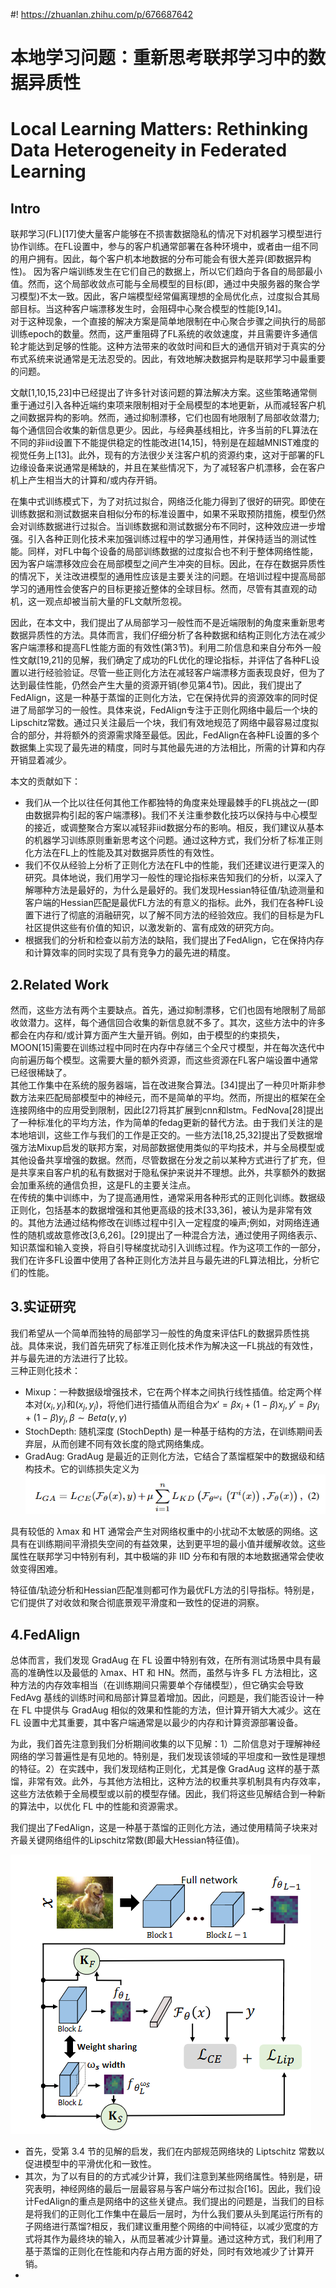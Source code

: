 #! https://zhuanlan.zhihu.com/p/676687642
# 本地学习问题：重新思考联邦学习中的数据异质性
# Local Learning Matters: Rethinking Data Heterogeneity in Federated Learning   
## Intro
联邦学习(FL)[17]使大量客户能够在不损害数据隐私的情况下对机器学习模型进行协作训练。在FL设置中，参与的客户机通常部署在各种环境中，或者由一组不同的用户拥有。因此，每个客户机本地数据的分布可能会有很大差异(即数据异构性)。 因为客户端训练发生在它们自己的数据上，所以它们趋向于各自的局部最小值。然而，这个局部收敛点可能与全局模型的目标(即，通过中央服务器的聚合学习模型)不太一致。因此，客户端模型经常偏离理想的全局优化点，过度拟合其局部目标。当这种客户端漂移发生时，会阻碍中心聚合模型的性能[9,14]。  
对于这种现象，一个直接的解决方案是简单地限制在中心聚合步骤之间执行的局部训练epoch的数量。然而，这严重阻碍了FL系统的收敛速度，并且需要许多通信轮才能达到足够的性能。这种方法带来的收敛时间和巨大的通信开销对于真实的分布式系统来说通常是无法忍受的。因此，有效地解决数据异构是联邦学习中最重要的问题。  

文献[1,10,15,23]中已经提出了许多针对该问题的算法解决方案。这些策略通常侧重于通过引入各种近端约束项来限制相对于全局模型的本地更新，从而减轻客户机之间数据异构的影响。然而，通过抑制漂移，它们也固有地限制了局部收敛潜力;每个通信回合收集的新信息更少。因此，与经典基线相比，许多当前的FL算法在不同的非iid设置下不能提供稳定的性能改进[14,15]，特别是在超越MNIST难度的视觉任务上[13]。此外，现有的方法很少关注客户机的资源约束，这对于部署的FL边缘设备来说通常是稀缺的，并且在某些情况下，为了减轻客户机漂移，会在客户机上产生相当大的计算和/或内存开销。    

在集中式训练模式下，为了对抗过拟合，网络泛化能力得到了很好的研究。即使在训练数据和测试数据来自相似分布的标准设置中，如果不采取预防措施，模型仍然会对训练数据进行过拟合。当训练数据和测试数据分布不同时，这种效应进一步增强。引入各种正则化技术来加强训练过程中的学习通用性，并保持适当的测试性能。同样，对FL中每个设备的局部训练数据的过度拟合也不利于整体网络性能，因为客户端漂移效应会在局部模型之间产生冲突的目标。因此，在存在数据异质性的情况下，关注改进模型的通用性应该是主要关注的问题。在培训过程中提高局部学习的通用性会使客户的目标更接近整体的全球目标。然而，尽管有其直观的动机，这一观点却被当前大量的FL文献所忽视。  

因此，在本文中，我们提出了从局部学习一般性而不是近端限制的角度来重新思考数据异质性的方法。具体而言，我们仔细分析了各种数据和结构正则化方法在减少客户端漂移和提高FL性能方面的有效性(第3节)。利用二阶信息和来自分布外一般性文献[19,21]的见解，我们确定了成功的FL优化的理论指标，并评估了各种FL设置以进行经验验证。尽管一些正则化方法在减轻客户端漂移方面表现良好，但为了达到最佳性能，仍然会产生大量的资源开销(参见第4节)。因此，我们提出了FedAlign，这是一种基于蒸馏的正则化方法，它在保持优异的资源效率的同时促进了局部学习的一般性。具体来说，FedAlign专注于正则化网络中最后一个块的Lipschitz常数。通过只关注最后一个块，我们有效地规范了网络中最容易过度拟合的部分，并将额外的资源需求降至最低。因此，FedAlign在各种FL设置的多个数据集上实现了最先进的精度，同时与其他最先进的方法相比，所需的计算和内存开销显着减少。  

本文的贡献如下：  
+ 我们从一个比以往任何其他工作都独特的角度来处理最棘手的FL挑战之一(即由数据异构引起的客户端漂移)。我们不关注重参数化技巧以保持与中心模型的接近，或调整聚合方案以减轻非iid数据分布的影响。相反，我们建议从基本的机器学习训练原则重新思考这个问题。通过这种方式，我们分析了标准正则化方法在FL上的性能及其对数据异质性的有效性。  
+ 我们不仅从经验上分析了正则化方法在FL中的性能，我们还建议进行更深入的研究。具体地说，我们用学习一般性的理论指标来告知我们的分析，以深入了解哪种方法是最好的，为什么是最好的。我们发现Hessian特征值/轨迹测量和客户端的Hessian匹配是最优FL方法的有意义的指标。此外，我们在各种FL设置下进行了彻底的消融研究，以了解不同方法的经验效应。我们的目标是为FL社区提供这些有价值的知识，以激发新的、富有成效的研究方向。   
+ 根据我们的分析和检查以前方法的缺陷，我们提出了FedAlign，它在保持内存和计算效率的同时实现了具有竞争力的最先进的精度。  


## 2.Related Work  
然而，这些方法有两个主要缺点。首先，通过抑制漂移，它们也固有地限制了局部收敛潜力。这样，每个通信回合收集的新信息就不多了。其次，这些方法中的许多都会在内存和/或计算方面产生大量开销。例如，由于模型的约束损失，MOON[15]需要在训练过程中同时在内存中存储三个全尺寸模型，并在每次迭代中向前遍历每个模型。这需要大量的额外资源，而这些资源在FL客户端设置中通常已经很稀缺了。  
其他工作集中在系统的服务器端，旨在改进聚合算法。[34]提出了一种贝叶斯非参数方法来匹配局部模型中的神经元，而不是简单的平均。然而，所提出的框架在全连接网络中的应用受到限制，因此[27]将其扩展到cnn和lstm。FedNova[28]提出了一种标准化的平均方法，作为简单的fedag更新的替代方法。由于我们关注的是本地培训，这些工作与我们的工作是正交的。一些方法[18,25,32]提出了受数据增强方法Mixup启发的联邦方案，对局部数据使用类似的平均技术，并与全局模型或其他设备共享增强的数据。然而，尽管数据在分发之前以某种方式进行了扩充，但是共享来自客户机的私有数据对于隐私保护来说并不理想。此外，共享额外的数据会加重系统的通信负担，这是FL的主要关注点。  
在传统的集中训练中，为了提高通用性，通常采用各种形式的正则化训练。数据级正则化，包括基本的数据增强和其他更高级的技术[33,36]，被认为是非常有效的。其他方法通过结构修改在训练过程中引入一定程度的噪声;例如，对网络连通性的随机或故意修改[3,6,26]。[29]提出了一种混合方法，通过使用子网络表示、知识蒸馏和输入变换，将自引导梯度扰动引入训练过程。作为这项工作的一部分，我们在许多FL设置中使用了各种正则化方法并且与最先进的FL算法相比，分析它们的性能。  

## 3.实证研究  
我们希望从一个简单而独特的局部学习一般性的角度来评估FL的数据异质性挑战。具体来说，我们首先研究了标准正则化技术作为解决这一FL挑战的有效性，并与最先进的方法进行了比较。  
三种正则化技术：  
+ Mixup：一种数据级增强技术，它在两个样本之间执行线性插值。给定两个样本对$(x_i,y_i)$和$(x_j,y_j)$，将他们进行插值从而组合为$x' = \beta x_i + (1-\beta) x_j, y' = \beta y_i + (1-\beta)y_j, \beta \sim Beta(\gamma, \gamma)$  
+ StochDepth: 随机深度 (StochDepth) 是一种基于结构的方法，在训练期间丢弃层，从而创建不同有效长度的隐式网络集成。  
+ GradAug: GradAug 是最近的正则化方法，它结合了蒸馏框架中的数据级和结构技术。它的训练损失定义为![Alt text](image.png)  

具有较低的 λmax 和 HT 通常会产生对网络权重中的小扰动不太敏感的网络。这具有在训练期间平滑损失空间的有益效果，达到更平坦的最小值并缓解收敛。这些属性在联邦学习中特别有利，其中极端的非 IID 分布和有限的本地数据通常会使收敛变得困难。  

特征值/轨迹分析和Hessian匹配准则都可作为最优FL方法的引导指标。特别是，它们提供了对收敛和聚合彻底景观平滑度和一致性的促进的洞察。  

## 4.FedAlign  
总体而言，我们发现 GradAug 在 FL 设置中特别有效，在所有测试场景中具有最高的准确性以及最低的 λmax、HT 和 HN。然而，虽然与许多 FL 方法相比，这种方法的内存效率相当（在训练期间只需要单个存储模型），但它确实会导致 FedAvg 基线的训练时间和局部计算显着增加。因此，问题是，我们能否设计一种在 FL 中提供与 GradAug 相似的效果和性能的方法，但计算开销大大减少。这在 FL 设置中尤其重要，其中客户端通常是以最少的内存和计算资源部署设备。  

为此，我们首先注意到我们分析期间收集的以下见解：1）二阶信息对于理解神经网络的学习普遍性是有见地的。特别是，我们发现该领域的平坦度和一致性是理想的特征。2）在实践中，我们发现结构正则化，尤其是像 GradAug 这样的基于蒸馏，非常有效。此外，与其他方法相比，这种方法的权重共享机制具有内存效率，这些方法依赖于全局模型或以前的模型存储。因此，我们将这些见解结合到一种新的算法中，以优化 FL 中的性能和资源需求。  

我们提出了FedAlign，这是一种基于蒸馏的正则化方法，通过使用精简子块来对齐最关键网络组件的Lipschitz常数(即最大Hessian特征值)。  

![FedAlign示意图](image-1.png)  
+ 首先，受第 3.4 节的见解的启发，我们在内部规范网络块的 Liptschitz 常数以促进模型中的平滑优化和一致性。  
+ 其次，为了以有目的的方式减少计算，我们注意到某些网络属性。特别是，研究表明，神经网络的最后一层最容易与客户端分布过拟合[16]。因此，我们设计FedAlign的重点是网络中的这些关键点。我们提出的问题是，当我们的目标是将我们的正则化工作集中在最后一层时，为什么我们要从头到尾运行所有的子网络进行蒸馏?相反，我们建议重用整个网络的中间特征，以减少宽度的方式将其作为最终块的输入，从而显著减少计算量。通过这种方式，我们利用了基于蒸馏的正则化在性能和内存占用方面的好处，同时有效地减少了计算开销。  
+ 